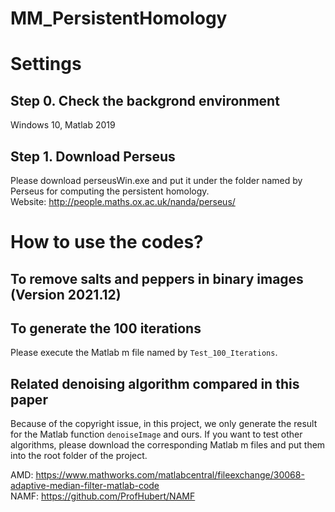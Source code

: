 # MM_PersistentHomology

# Settings

## Step 0. Check the backgrond environment
Windows 10, Matlab 2019

## Step 1. Download Perseus
Please download perseusWin.exe and put it under the folder named by Perseus for computing the persistent homology.  
Website: http://people.maths.ox.ac.uk/nanda/perseus/

# How to use the codes?

## To remove salts and peppers in binary images (Version 2021.12)

## To generate the 100 iterations
Please execute the Matlab m file named by ``Test_100_Iterations``. 

## Related denoising algorithm compared in this paper

Because of the copyright issue, in this project, we only generate the result for the Matlab function ``denoiseImage`` and ours. If you want to test other algorithms, please download the corresponding Matlab m files and put them into the root folder of the project.

AMD:  https://www.mathworks.com/matlabcentral/fileexchange/30068-adaptive-median-filter-matlab-code  
NAMF: https://github.com/ProfHubert/NAMF  
